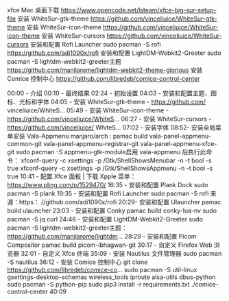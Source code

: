 xfce
Mac 桌面下载 https://www.opencode.net/lsteam/xfce-big-sur-setup-file
安装 WhiteSur-gtk-theme https://github.com/vinceliuice/WhiteSur-gtk-theme
安装 WhiteSur-icon-theme  https://github.com/vinceliuice/WhiteSur-icon-theme
安装 WhiteSur-cursors  https://github.com/vinceliuice/WhiteSur-cursors
安装和配置 Rofi Launcher sudo pacman -S rofi https://github.com/adi1090x/rofi
安装和配置 LightDM-Webkit2-Greeter sudo pacman -S lightdm-webkit2-greeter主题 https://github.com/manilarome/lightdm-webkit2-theme-glorious
安装 Comice 控制中心 https://github.com/libredeb/comice-control-center


00:00 - 介绍
00:10 - 最终结果
02:24 - 初始设置
04:03 - 安装和配置主题、图标、光标和字体
04:05 - 安装 WhiteSur-gtk-theme - https://github.com/ vinceliuice/WhiteS... 
05:49 - 安装 WhiteSur-icon-theme - https://github.com/vinceliuice/WhiteS... 
06:27 - 安装 WhiteSur-cursors - https://github.com/vinceliuice/ WhiteS... 
07:02 - 安装字体
08:52- 安装全局菜单安装 Vala-Appmenu manjaro/arch : pamac build vala-panel-appmenu-common-git vala-panel-appmenu-registrar-git vala-panel-appmenu-xfce-git sudo pacman -S appmenu-gtk-module启用 vala-appmenu 后执行此命令： xfconf-query -c xsettings -p /Gtk/ShellShowsMenubar -n -t bool -s true xfconf-query -c xsettings -p /Gtk/ShellShowsAppmenu -n -t bool -s true 
10:41 - 配置 Xfce 面板 | 下载 Xpple 菜单：https://www.pling.com/p/1529470/ 
16:35 - 安装和配置 Plank Dock sudo pacman -S plank
19:35 - 安装和配置 Rofi Launcher sudo pacman -S rofi 来源：https： //github.com/adi1090x/rofi 
20:29- 安装和配置 Ulauncher pamac build ulauncher
23:03 - 安装和配置 Conky pamac build conky-lua-nv sudo pacman -S jq curl
24:46 - 安装和配置 LightDM-Webkit2-Greeter sudo pacman -S lightdm-webkit2-greeter主题：https://github.com/manilarome/lightdm... 
28:29 - 安装和配置 Picom Compositor pamac build picom-ibhagwan-git 
30:17 - 自定义 Firefox Web 浏览器
32:01 - 自定义 Xfce 终端
35:09 - 安装 Nautilus 文件管理器 sudo pacman -S nautilus
36:12 - 安装 Comice 控制中心 git clone https://github.com/libredeb/comice-co...
sudo pacman -S util-linux gsettings-desktop-schemas wireless_tools iproute alsa-utils dbus-python sudo pacman -S python-pip sudo pip3 install -r requirements.txt ./comice-control-center 40:09
